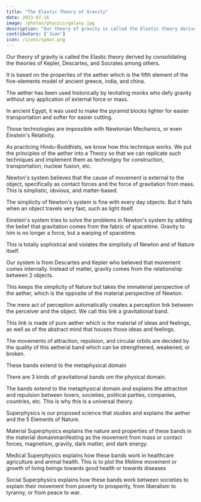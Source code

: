 ```yaml
---
title: "The Elastic Theory of Gravity"
date: 2023-07-16
image: /photos/physics/galaxy.jpg
description: "Our theory of gravity is called the Elastic theory derived from the theories of Kepler, Descartes, and Socrates"
contributors: ['Juan']
icon: /icons/spmat.png
---
```



Our theory of gravity is called the Elastic theory derived by consolidating the theories of Kepler, Descartes, and Socrates among others. 

It is based on the properites of the aether which is the fifth element of the five-elements model of ancient greece, india, and china.

The aether has been used historically by levitating monks who defy gravity without any application of external force or mass.

In ancient Egypt, it was used to make the pyramid blocks lighter for easier transportation and softer for easier cutting. 

Those technologies are impossible with Newtonian Mechanics, or even Einstein's Relativity. 

As practicing Hindu-Buddhists, we know how this technique works. We put the principles of the aether into a Theory so that we can replicate such techniques and implement them as technolgoy for construction, transportation, nuclear fusion, etc.

<!--  Isaac Newton had difficulty understanding and so he chose an easier to explain by gravity on the basis of matter, as mass which is far more obvious.

The Elastic Theory is applied artificially in the real world as 
 -->

Newton's system believes that the cause of movement is external to the object, specifically as contact forces and the force of gravitation from mass. This is simplistic, obvious, and matter-based. 

The simplicity of Newton's system is fine with every day objects. But it fails when an object travels very fast, such as light itself.

Einstein's system tries to solve the problems in Newton's system by adding the belief that gravitation comes from the fabric of spacetime. Gravity to him is no longer a force, but a warping of spacetime.

This is totally sophistical and violates the simplisity of Newton and of Nature itself.

Our system is from Descartes and Kepler who believed that movement comes internally. Instead of matter, gravity comes from the relationship between 2 objects. 

This keeps the simplicity of Nature but takes the immaterial perspective of the aether, which is the opposite of the material perspective of Newton.

The mere act of perception automatically creates a perception link between the perceiver and the object. We call this link a gravitational band. 

This link is made of pure aether which is the material of ideas and feelings, as well as of the abstract mind that houses those ideas and feelings. 

The movements of attraction, repulsion, and circular orbits are decided by the quality of this aetheral band which can be strengthened, weakened, or broken.

These bands extend to the metaphysical domain 

There are 3 kinds of gravitational bands om the physical domain. 

The bands extend to the  metaphysical domain and explains the attraction and repulsion between lovers, societies, political parties, companies, countries, etc. This is why this is a universal theory.

Superphysics is our proposed science that studies and explains the aether and the 5 Elements of Nature. 

Material Superphysics explains the nature and properties of these bands in the material domainmanifesting as the movement from mass or contact forces, magnetism, gravity, dark matter, and dark energy.

Medical Superphysics explains how these bands work in healthcare agriculture and animal health. This is to plot the lifetime movement or growth of living beings towards good health or towards diseases

Social Superphysics explains how these bands work between societies to explain their movement from poverty to prosperity, from liberalism to tyranny, or from peace to war.